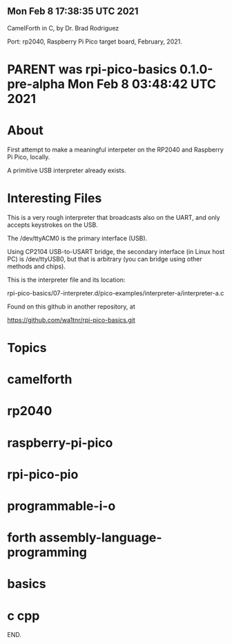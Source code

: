 ## Mon Feb  8 17:38:35 UTC 2021
CamelForth in C, by Dr. Brad Rodriguez

Port: rp2040, Raspberry Pi Pico target board, February, 2021.

# PARENT was rpi-pico-basics   0.1.0-pre-alpha   Mon Feb  8 03:48:42 UTC 2021

# About

First attempt to make a meaningful interpeter on the
RP2040 and Raspberry Pi Pico, locally.

A primitive USB interpreter already exists.

# Interesting Files

This is a very rough interpreter that broadcasts
also on the UART, and only accepts keystrokes on
the USB.

The /dev/ttyACM0 is the primary interface (USB).

Using CP2104 USB-to-USART bridge, the secondary
interface (in Linux host PC) is /dev/ttyUSB0, but
that is arbitrary (you can bridge using other
methods and chips).

This is the interpreter file and its location:

rpi-pico-basics/07-interpreter.d/pico-examples/interpreter-a/interpreter-a.c

Found on this github in another repository, at

 https://github.com/wa1tnr/rpi-pico-basics.git

# Topics

# camelforth
# rp2040
# raspberry-pi-pico

# rpi-pico-pio

# programmable-i-o

# forth assembly-language-programming
# basics
# c cpp

END.
